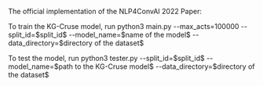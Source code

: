 The official implementation of the NLP4ConvAI 2022 Paper: 

To train the KG-Cruse model, run
python3 main.py --max_acts=100000 --split_id=\$split_id\$ --model_name=\$name of the model\$ --data_directory=\$directory of the dataset\$

To test the model, run
python3 tester.py --split_id=\$split_id\$ --model_name=\$path to the KG-Cruse model\$ --data_directory=\$directory of the dataset\$